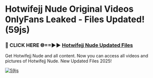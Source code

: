 # Hotwifejj Nude Original Videos 0nlyFans Leaked - Files Updated! (59js)

<h3>🔴 CLICK HERE 🌐==►► <a href="https://tinyurl.com/5h6xmrr3" rel="nofollow">Hotwifejj Nude Updated Files</a></h3>

Get Hotwifejj Nude and all content. Now you can access all videos and pictures of Hotwifejj Nude. New Updated Files 2025!

[![59js](https://i.imgur.com/KVD873Z.gif)](https://tinyurl.com/5h6xmrr3)
